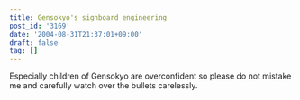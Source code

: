 ```yaml
---
title: Gensokyo's signboard engineering
post_id: '3169'
date: '2004-08-31T21:37:01+09:00'
draft: false
tag: []
---
```


Especially children of Gensokyo are overconfident so please do not mistake me and carefully watch over the bullets carelessly.